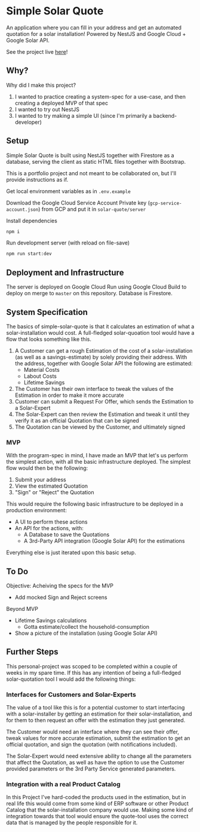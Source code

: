 # Simple Solar Quote

An application where you can fill in your address and get an automated quotation for a solar installation! Powered by NestJS and Google Cloud + Google Solar API.

See the project live [here](https://solar-quote-byrw63ghha-lz.a.run.app)!

## Why?

Why did I make this project?

1. I wanted to practice creating a system-spec for a use-case, and then creating a deployed MVP of that spec
2. I wanted to try out NestJS
3. I wanted to try making a simple UI (since I'm primarily a backend-developer)

## Setup

Simple Solar Quote is built using NestJS together with Firestore as a database, serving the client as static HTML files together with Bootstrap.

This is a portfolio project and not meant to be collaborated on, but I'll provide instructions as if.

Get local environment variables as in `.env.example`

Download the Google Cloud Service Account Private key (`gcp-service-account.json`) from GCP and put it in `solar-quote/server`

Install dependencies

```bash
npm i
```

Run development server (with reload on file-save)

```bash
npm run start:dev
```

## Deployment and Infrastructure

The server is deployed on Google Cloud Run using Google Cloud Build to deploy on merge to `master` on this repository. Database is Firestore.

## System Specification

The basics of simple-solar-quote is that it calculates an estimation of what a solar-installation would cost. A full-fledged solar-quoation tool would have a flow that looks something like this.

1. A Customer can get a rough Estimation of the cost of a solar-installation (as well as a savings-estimate) by solely providing their address. With the address, together with Google Solar API the following are estimated:
   - Material Costs
   - Labout Costs
   - Lifetime Savings
2. The Customer has their own interface to tweak the values of the Estimation in order to make it more accurate
3. Customer can submit a Request For Offer, which sends the Estimation to a Solar-Expert
4. The Solar-Expert can then review the Estimation and tweak it until they verify it as an official Quotation that can be signed
5. The Quotation can be viewed by the Customer, and ultimately signed

### MVP

With the program-spec in mind, I have made an MVP that let's us perform the simplest action, with all the basic infrastructure deployed. The simplest flow would then be the following:

1. Submit your address
2. View the estimated Quotation
3. "Sign" or "Reject" the Quotation

This would require the following basic infrastructure to be deployed in a production environment:

- A UI to perform these actions
- An API for the actions, with:
  - A Database to save the Quotations
  - A 3rd-Party API integration (Google Solar API) for the estimations

Everything else is just iterated upon this basic setup.

## To Do

Objective: Acheiving the specs for the MVP

- Add mocked Sign and Reject screens

Beyond MVP

- Lifetime Savings calculations
  - Gotta estimate/collect the household-consumption
- Show a picture of the installation (using Google Solar API)

## Further Steps

This personal-project was scoped to be completed within a couple of weeks in my spare time. If this has any intention of being a full-fledged solar-quotation tool I would add the following things:

### Interfaces for Customers and Solar-Experts

The value of a tool like this is for a potential customer to start interfacing with a solar-installer by getting an estimation for their solar-installation, and for them to then request an offer with the estimation they just generated.

The Customer would need an interface where they can see their offer, tweak values for more accurate estimation, submit the estimation to get an official quotation, and sign the quotation (with notifications included).

The Solar-Expert would need extensive ability to change all the parameters that affect the Quotation, as well as have the option to use the Customer provided parameters or the 3rd Party Service generated parameters.

### Integration with a real Product Catalog

In this Project I've hard-coded the products used in the estimation, but in real life this would come from some kind of ERP software or other Product Catalog that the solar-installation company would use. Making some kind of integration towards that tool would ensure the quote-tool uses the correct data that is managed by the people responsible for it.
